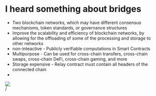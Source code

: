 # I heard something about bridges

<div grid="~ cols-2 gap-2" m="t-2">
<div>

- Two blockchain networks, which may have different consensus mechanisms, token standards, or governance structures
- Improve the scalability and efficiency of blockchain networks, by allowing for the offloading of some of the processing and storage to other networks
- non-inteactive - Publicly verifiable computations in Smart Contracts
- Multipurpose - Can be used for cross-chain transfers, cross-chain swaps, cross-chain DeFi, cross-chain gaming, and more
- Storage expensive - Relay contract must contain all headers of the connected chain
- 

</div>
<div>
  <img border="rounded" src="/kikis-delivery-service-anime.gif">
</div>
  
</div>
<div class="absolute right-5px bottom-5px">
<SlideCurrentNo /> / <SlidesTotal />
</div>